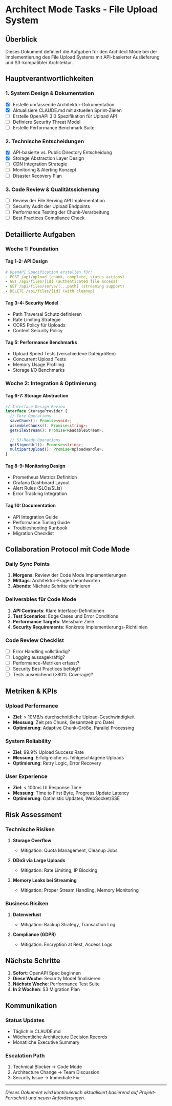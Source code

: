 # Architect Mode Tasks - File Upload System

## Überblick
Dieses Dokument definiert die Aufgaben für den Architect Mode bei der Implementierung des File Upload Systems mit API-basierter Auslieferung und S3-kompatibler Architektur.

## Hauptverantwortlichkeiten

### 1. System Design & Dokumentation
- [x] Erstelle umfassende Architektur-Dokumentation
- [x] Aktualisiere CLAUDE.md mit aktuellen Sprint-Zielen
- [ ] Erstelle OpenAPI 3.0 Spezifikation für Upload API
- [ ] Definiere Security Threat Model
- [ ] Erstelle Performance Benchmark Suite

### 2. Technische Entscheidungen
- [x] API-basierte vs. Public Directory Entscheidung
- [x] Storage Abstraction Layer Design
- [ ] CDN Integration Strategie
- [ ] Monitoring & Alerting Konzept
- [ ] Disaster Recovery Plan

### 3. Code Review & Qualitätssicherung
- [ ] Review der File Serving API Implementation
- [ ] Security Audit der Upload Endpoints
- [ ] Performance Testing der Chunk-Verarbeitung
- [ ] Best Practices Compliance Check

## Detaillierte Aufgaben

### Woche 1: Foundation
#### Tag 1-2: API Design
```yaml
# OpenAPI Specification erstellen für:
- POST /api/upload (chunk, complete, status actions)
- GET /api/files/[id] (authenticated file access)
- GET /api/files/serve/[...path] (streaming support)
- DELETE /api/files/[id] (with cleanup)
```

#### Tag 3-4: Security Model
- Path Traversal Schutz definieren
- Rate Limiting Strategie
- CORS Policy für Uploads
- Content Security Policy

#### Tag 5: Performance Benchmarks
- Upload Speed Tests (verschiedene Dateigrößen)
- Concurrent Upload Tests
- Memory Usage Profiling
- Storage I/O Benchmarks

### Woche 2: Integration & Optimierung
#### Tag 6-7: Storage Abstraction
```typescript
// Interface Design Review
interface StorageProvider {
  // Core Operations
  saveChunk(): Promise<void>;
  assembleChunks(): Promise<string>;
  getFileStream(): Promise<ReadableStream>;
  
  // S3-Ready Operations
  getSignedUrl(): Promise<string>;
  multipartUpload(): Promise<UploadHandle>;
}
```

#### Tag 8-9: Monitoring Design
- Prometheus Metrics Definition
- Grafana Dashboard Layout
- Alert Rules (SLOs/SLIs)
- Error Tracking Integration

#### Tag 10: Documentation
- API Integration Guide
- Performance Tuning Guide
- Troubleshooting Runbook
- Migration Checklist

## Collaboration Protocol mit Code Mode

### Daily Sync Points
1. **Morgens**: Review der Code Mode Implementierungen
2. **Mittags**: Architektur-Fragen beantworten
3. **Abends**: Nächste Schritte definieren

### Deliverables für Code Mode
1. **API Contracts**: Klare Interface-Definitionen
2. **Test Scenarios**: Edge Cases und Error Conditions
3. **Performance Targets**: Messbare Ziele
4. **Security Requirements**: Konkrete Implementierungs-Richtlinien

### Code Review Checklist
- [ ] Error Handling vollständig?
- [ ] Logging aussagekräftig?
- [ ] Performance-Metriken erfasst?
- [ ] Security Best Practices befolgt?
- [ ] Tests ausreichend (>80% Coverage)?

## Metriken & KPIs

### Upload Performance
- **Ziel**: > 10MB/s durchschnittliche Upload-Geschwindigkeit
- **Messung**: Zeit pro Chunk, Gesamtzeit pro Datei
- **Optimierung**: Adaptive Chunk-Größe, Parallel Processing

### System Reliability
- **Ziel**: 99.9% Upload Success Rate
- **Messung**: Erfolgreiche vs. fehlgeschlagene Uploads
- **Optimierung**: Retry Logic, Error Recovery

### User Experience
- **Ziel**: < 100ms UI Response Time
- **Messung**: Time to First Byte, Progress Update Latency
- **Optimierung**: Optimistic Updates, WebSocket/SSE

## Risk Assessment

### Technische Risiken
1. **Storage Overflow**
   - Mitigation: Quota Management, Cleanup Jobs
   
2. **DDoS via Large Uploads**
   - Mitigation: Rate Limiting, IP Blocking

3. **Memory Leaks bei Streaming**
   - Mitigation: Proper Stream Handling, Memory Monitoring

### Business Risiken
1. **Datenverlust**
   - Mitigation: Backup Strategy, Transaction Log

2. **Compliance (GDPR)**
   - Mitigation: Encryption at Rest, Access Logs

## Nächste Schritte

1. **Sofort**: OpenAPI Spec beginnen
2. **Diese Woche**: Security Model finalisieren
3. **Nächste Woche**: Performance Test Suite
4. **In 2 Wochen**: S3 Migration Plan

## Kommunikation

### Status Updates
- Täglich in CLAUDE.md
- Wöchentliche Architecture Decision Records
- Monatliche Executive Summary

### Escalation Path
1. Technical Blocker → Code Mode
2. Architecture Change → Team Discussion
3. Security Issue → Immediate Fix

---

*Dieses Dokument wird kontinuierlich aktualisiert basierend auf Projekt-Fortschritt und neuen Anforderungen.*